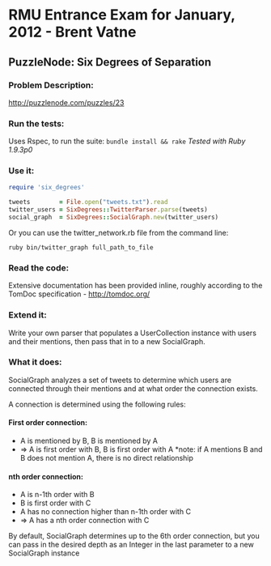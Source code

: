 # RMU Entrance Exam for January, 2012 - Brent Vatne
## PuzzleNode: Six Degrees of Separation
### Problem Description:
http://puzzlenode.com/puzzles/23

### Run the tests:
Uses Rspec, to run the suite: `bundle install && rake`
*Tested with Ruby 1.9.3p0*

### Use it:

````ruby
require 'six_degrees'

tweets        = File.open("tweets.txt").read
twitter_users = SixDegrees::TwitterParser.parse(tweets)
social_graph  = SixDegrees::SocialGraph.new(twitter_users)
````

Or you can use the twitter_network.rb file from the command line:

`ruby bin/twitter_graph full_path_to_file`

### Read the code:
Extensive documentation has been provided inline, roughly according to
the TomDoc specification - http://tomdoc.org/

### Extend it:
Write your own parser that populates a UserCollection instance with
users and their mentions, then pass that in to a new SocialGraph.

### What it does:
SocialGraph analyzes a set of tweets to determine which users are
connected through their mentions and at what order the connection exists.

A connection is determined using the following rules:

#### First order connection:

-   A is mentioned by B, B is mentioned by A
-   => A is first order with B, B is first order with A
    *note: if A mentions B and B does not mention A, there is no direct relationship

#### nth order connection:

-   A is n-1th order with B
-   B is first order with C
-   A has no connection higher than n-1th order with C
-   => A has a nth order connection with C

By default, SocialGraph determines up to the 6th order connection, but
you can pass in the desired depth as an Integer in the last parameter to a new
SocialGraph instance
